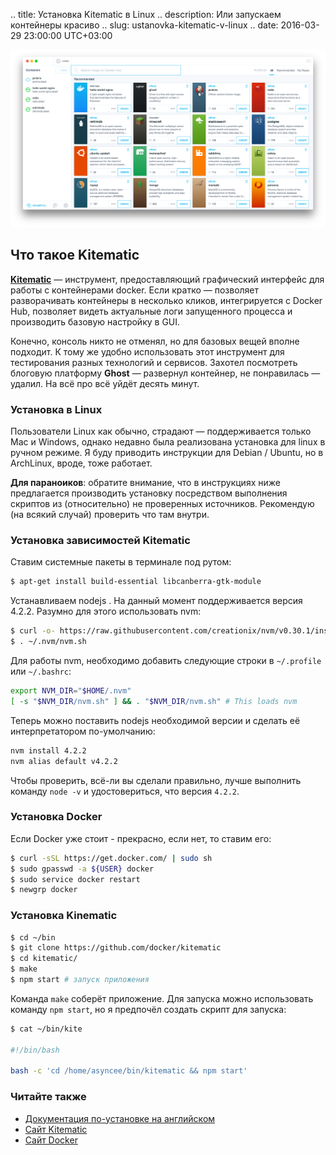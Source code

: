 .. title: Установка Kitematic в Linux
.. description: Или запускаем контейнеры красиво
.. slug: ustanovka-kitematic-v-linux
.. date: 2016-03-29 23:00:00 UTC+03:00

![kitematic](/public/posts/kite.png)

## Что такое Kitematic

[**Kitematic**](https://kitematic.com/) — инструмент, предоставляющий графический интерфейс для работы с контейнерами docker. Если кратко — позволяет разворачивать контейнеры в несколько кликов, интегрируется с Docker Hub, позволяет видеть актуальные логи запущенного процесса и производить базовую настройку в GUI.

Конечно, консоль никто не отменял, но для базовых вещей вполне подходит. К тому же удобно использовать этот инструмент для тестирования разных технологий и сервисов. Захотел посмотреть блоговую платформу **Ghost** — развернул контейнер, не понравилась — удалил. На всё про всё уйдёт десять минут.

### Установка в Linux
Пользователи Linux как обычно, страдают — поддерживается только Mac и Windows, однако недавно была реализована установка для linux в ручном режиме. Я буду приводить инструкции для Debian / Ubuntu, но в ArchLinux, вроде, тоже работает.

**Для параноиков**: обратите внимание, что в инструкциях ниже предлагается производить установку посредством выполнения скриптов из (относительно) не проверенных источников. Рекомендую (на всякий случай) проверить что там внутри.


### Установка зависимостей Kitematic

Ставим системные пакеты в терминале под рутом:
```bash
$ apt-get install build-essential libcanberra-gtk-module
```

Устанавливаем nodejs . На данный момент поддерживается версия 4.2.2. Разумно для этого использовать nvm:

```bash
$ curl -o- https://raw.githubusercontent.com/creationix/nvm/v0.30.1/install.sh | bash
$ . ~/.nvm/nvm.sh
```

Для работы nvm, необходимо добавить следующие строки в ``~/.profile`` или ``~/.bashrc``:

```bash
export NVM_DIR="$HOME/.nvm"
[ -s "$NVM_DIR/nvm.sh" ] && . "$NVM_DIR/nvm.sh" # This loads nvm
```

Теперь можно поставить nodejs необходимой версии и сделать её интерпретатором по-умолчанию:

```bash
nvm install 4.2.2
nvm alias default v4.2.2
```

Чтобы проверить, всё-ли вы сделали правильно, лучше выполнить команду ``node -v`` и удостовериться, что версия ``4.2.2``.

### Установка Docker

Если Docker уже стоит - прекрасно, если нет, то ставим его:

```bash
$ curl -sSL https://get.docker.com/ | sudo sh
$ sudo gpasswd -a ${USER} docker
$ sudo service docker restart
$ newgrp docker
```

### Установка Kinematic


```bash
$ cd ~/bin
$ git clone https://github.com/docker/kitematic
$ cd kitematic/
$ make
$ npm start # запуск приложения
```

Команда ``make`` соберёт приложение. Для запуска можно использовать команду ``npm start``, но я предпочёл создать скрипт для запуска:

```bash
$ cat ~/bin/kite

#!/bin/bash

bash -c 'cd /home/asyncee/bin/kitematic && npm start'
```

### Читайте также


- [Документация по-установке на английском](https://github.com/docker/kitematic/wiki/Early-Linux-Support)
- [Сайт Kitematic](https://kitematic.com/)
- [Сайт Docker](https://www.docker.com/)
